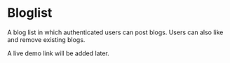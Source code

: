 # Bloglist
A blog list in which authenticated users can post blogs. Users can also like and remove existing blogs.

A live demo link will be added later.

